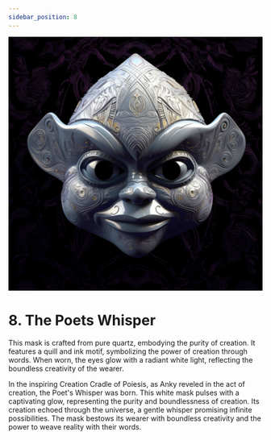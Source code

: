 ```yaml
---
sidebar_position: 8
---
```


![The Poets Whisper](./img/poets.png)

# 8. The Poets Whisper

This mask is crafted from pure quartz, embodying the purity of creation. It features a quill and ink motif, symbolizing the power of creation through words. When worn, the eyes glow with a radiant white light, reflecting the boundless creativity of the wearer.

In the inspiring Creation Cradle of Poiesis, as Anky reveled in the act of creation, the Poet's Whisper was born. This white mask pulses with a captivating glow, representing the purity and boundlessness of creation. Its creation echoed through the universe, a gentle whisper promising infinite possibilities. The mask bestows its wearer with boundless creativity and the power to weave reality with their words.
